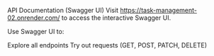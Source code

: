  API Documentation (Swagger UI)
Visit https://task-management-02.onrender.com/
to access the interactive Swagger UI.

Use Swagger UI to:

Explore all endpoints
Try out requests (GET, POST, PATCH, DELETE)
